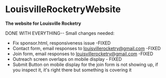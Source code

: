 # LouisvilleRocketryWebsite

**The website for Louisville Rocketry**


DONE WITH EVERYTHING-- Small changes needed: 

- Fix sponsor.html, responsiveness issue -FIXED
- Contact form, email responses to louisvillerocketry@gmail.com -FIXED
- Join form, email responses to louisvillerocketry@gmail.com -FIXED
- Outreach screen overlaps on mobile display - FIXED
- Submit Button on mobile display for the join form is not showing up, if you inspect it, it's right there but something is covering it 
 
